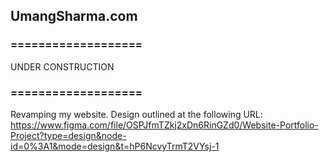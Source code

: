 ## UmangSharma.com

### ===================
UNDER CONSTRUCTION
### ===================

Revamping my website. Design outlined at the following URL:
https://www.figma.com/file/OSPJfmTZkj2xDn6RinGZd0/Website-Portfolio-Project?type=design&node-id=0%3A1&mode=design&t=hP6NcvyTrmT2VYsj-1
